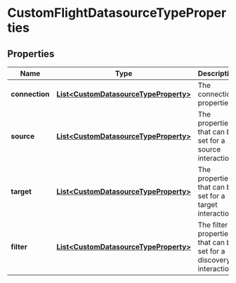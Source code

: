 # CustomFlightDatasourceTypeProperties

## Properties
Name | Type | Description | Notes
------------ | ------------- | ------------- | -------------
**connection** | [**List&lt;CustomDatasourceTypeProperty&gt;**](CustomDatasourceTypeProperty.md) | The connection properties. |  [optional]
**source** | [**List&lt;CustomDatasourceTypeProperty&gt;**](CustomDatasourceTypeProperty.md) | The properties that can be set for a source interaction. |  [optional]
**target** | [**List&lt;CustomDatasourceTypeProperty&gt;**](CustomDatasourceTypeProperty.md) | The properties that can be set for a target interaction. |  [optional]
**filter** | [**List&lt;CustomDatasourceTypeProperty&gt;**](CustomDatasourceTypeProperty.md) | The filter properties that can be set for a discovery interaction. |  [optional]
